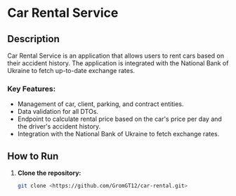 # Car Rental Service

## Description
Car Rental Service is an application that allows users to rent cars based on their accident history. The application is integrated with the National Bank of Ukraine to fetch up-to-date exchange rates.

### Key Features:
- Management of car, client, parking, and contract entities.
- Data validation for all DTOs.
- Endpoint to calculate rental price based on the car's price per day and the driver's accident history.
- Integration with the National Bank of Ukraine to fetch exchange rates.

## How to Run

1. **Clone the repository:**
   ```bash
   git clone <https://github.com/GromGT12/car-rental.git>
